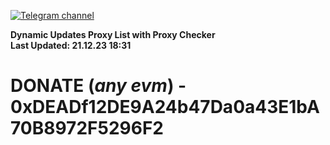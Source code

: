 [![Telegram channel](https://img.shields.io/endpoint?url=https://runkit.io/damiankrawczyk/telegram-badge/branches/master?url=https://t.me/n4z4v0d)](https://t.me/n4z4v0d) 

**Dynamic Updates Proxy List with Proxy Checker**  
**Last Updated: 21.12.23 18:31**

# DONATE (_any evm_) - 0xDEADf12DE9A24b47Da0a43E1bA70B8972F5296F2
